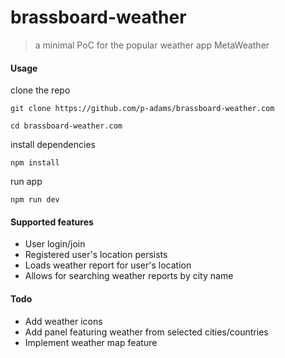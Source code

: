 # brassboard-weather

> a minimal PoC for the popular weather app MetaWeather


#### Usage
clone the repo

`git clone https://github.com/p-adams/brassboard-weather.com`

`cd brassboard-weather.com`

install dependencies

`npm install`

run app

`npm run dev`


#### Supported features
<ul>
    <li>User login/join</li>
    <li>Registered user's location persists</li>
    <li>Loads weather report for user's location</li>
    <li>Allows for searching weather reports by city name</li>
</ul>


#### Todo
<ul>
    <li>Add weather icons</li>
    <li>Add panel featuring weather from selected cities/countries</li>
    <li>Implement weather map feature</li>
</ul>